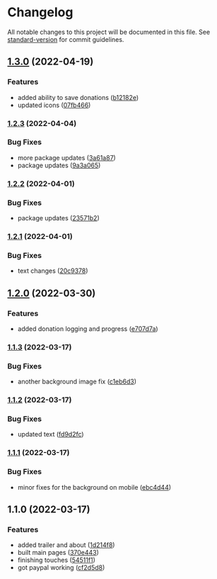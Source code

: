 # Changelog

All notable changes to this project will be documented in this file. See [standard-version](https://github.com/conventional-changelog/standard-version) for commit guidelines.

## [1.3.0](https://github.com/CandeeGenerations/patrickfilm/compare/v1.2.3...v1.3.0) (2022-04-19)


### Features

* added ability to save donations ([b12182e](https://github.com/CandeeGenerations/patrickfilm/commit/b12182ee55fb47b3e422b577a5276529c2758351))
* updated icons ([07fb466](https://github.com/CandeeGenerations/patrickfilm/commit/07fb4665b2607b6c8d86d851b82027484afdb2e2))

### [1.2.3](https://github.com/CandeeGenerations/patrickfilm/compare/v1.2.2...v1.2.3) (2022-04-04)


### Bug Fixes

* more package updates ([3a61a87](https://github.com/CandeeGenerations/patrickfilm/commit/3a61a87e2d4aac97c904cd600e5e0827297f5dc7))
* package updates ([9a3a065](https://github.com/CandeeGenerations/patrickfilm/commit/9a3a065c980648c03af16c6fcd26c6993a4ae18c))

### [1.2.2](https://github.com/CandeeGenerations/patrickfilm/compare/v1.2.1...v1.2.2) (2022-04-01)


### Bug Fixes

* package updates ([23571b2](https://github.com/CandeeGenerations/patrickfilm/commit/23571b249f70ebe68e349ac3b994fa53f257041e))

### [1.2.1](https://github.com/CandeeGenerations/patrickfilm/compare/v1.2.0...v1.2.1) (2022-04-01)


### Bug Fixes

* text changes ([20c9378](https://github.com/CandeeGenerations/patrickfilm/commit/20c9378a56676a90ad8e5a35347e14bc7b56cc83))

## [1.2.0](https://github.com/CandeeGenerations/patrickfilm/compare/v1.1.3...v1.2.0) (2022-03-30)


### Features

* added donation logging and progress ([e707d7a](https://github.com/CandeeGenerations/patrickfilm/commit/e707d7a6ef010fcbd1fcf8c5d0b99494677fffc6))

### [1.1.3](https://github.com/CandeeGenerations/patrickfilm/compare/v1.1.2...v1.1.3) (2022-03-17)


### Bug Fixes

* another background image fix ([c1eb6d3](https://github.com/CandeeGenerations/patrickfilm/commit/c1eb6d3bc44e363b0c7db4a02b42a7564ac8d18a))

### [1.1.2](https://github.com/CandeeGenerations/patrickfilm/compare/v1.1.1...v1.1.2) (2022-03-17)


### Bug Fixes

* updated text ([fd9d2fc](https://github.com/CandeeGenerations/patrickfilm/commit/fd9d2fc9aec288bf117ac6fb5c6ec6e5f8e362da))

### [1.1.1](https://github.com/CandeeGenerations/patrickfilm/compare/v1.1.0...v1.1.1) (2022-03-17)


### Bug Fixes

* minor fixes for the background on mobile ([ebc4d44](https://github.com/CandeeGenerations/patrickfilm/commit/ebc4d44ca5246b6c4fa22cac01bd69bc9ebdbe64))

## 1.1.0 (2022-03-17)


### Features

* added trailer and about ([1d214f8](https://github.com/CandeeGenerations/patrickfilm/commit/1d214f89e4d2c1f26e85291d223d08dcd1b27598))
* built main pages ([370e443](https://github.com/CandeeGenerations/patrickfilm/commit/370e44344582a46247c92e5a3f1a1938e0c42336))
* finishing touches ([54511f1](https://github.com/CandeeGenerations/patrickfilm/commit/54511f11dfba415035da67b0c51ea515a1a48a3f))
* got paypal working ([cf2d5d8](https://github.com/CandeeGenerations/patrickfilm/commit/cf2d5d8d2afaba392b7053ed23c79c092e93f70d))
